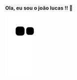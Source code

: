 ### Ola, eu sou o joão lucas !! 👋

![Snake animation](https://github.com/rafaballerini/rafaballerini/blob/output/github-contribution-grid-snake.svg)
